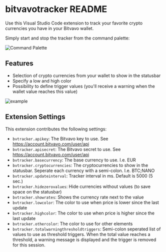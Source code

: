 # bitvavotracker README

Use this Visual Studio Code extension to track your favorite crypto currencies you have in your Bitvavo wallet.

Simply start and stop the tracker from the command palette:

![Command Palette](https://github.com/ptijsma/bitvavotracker/blob/main/commands.png)

## Features

* Selection of crypto currencies from your wallet to show in the statusbar
* Specify a low and high color
* Possibility to define trigger values (you'll receive a warning when the wallet value reaches this value)

![example](https://github.com/ptijsma/bitvavotracker/blob/main/statusbarexample.png)

## Extension Settings

This extension contributes the following settings:

* `bvtracker.apikey`: The Bitvavo key to use. See https://account.bitvavo.com/user/api
* `bvtracker.apisecret`: The Bitvavo secret to use. See https://account.bitvavo.com/user/api
* `bvtracker.basecurrency`: The base currency to use. I.e. EUR
* `bvtracker.cryptocurrencies`: The cryptocurrencies to show in the statusbar. Seperate each currency with a semi-colon. I.e. BTC;NANO
* `bvtracker.updateinterval`: Tracker interval in ms. Default is 5000 (5 sec.)
* `bvtracker.hidezerovalues`: Hide currencies without values (to save space on the statusbar)
* `bvtracker.showrates`: Shows the currency rate next to the value
* `bvtracker.lowcolor`: The color to use when price is lower since the last update
* `bvtracker.highcolor`: The color to use when price is higher since the last update
* `bvtracker.othercolor`: The color to use for other elements
* `bvtracker.totalwarningthresholdtriggers`: Semi-colon seperated list of values to use as threshold triggers. When the total value reaches a threshold, a warning message is displayed and the trigger is removed for this session.

